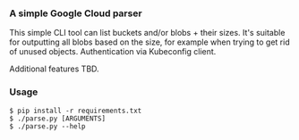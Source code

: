 ### A simple Google Cloud parser ###

This simple CLI tool can list buckets and/or blobs + their sizes. It's suitable for outputting all blobs based on the size, for example when trying to get rid of unused objects. Authentication via Kubeconfig client.

Additional features TBD.

### Usage ###

```console
$ pip install -r requirements.txt
$ ./parse.py [ARGUMENTS]
$ ./parse.py --help
